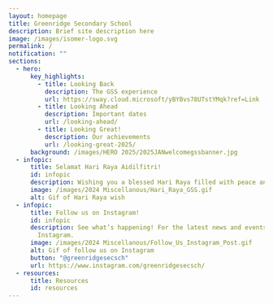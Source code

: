```yaml
---
layout: homepage
title: Greenridge Secondary School
description: Brief site description here
image: /images/isomer-logo.svg
permalink: /
notification: ""
sections:
  - hero:
      key_highlights:
        - title: Looking Back
          description: The GSS experience
          url: https://sway.cloud.microsoft/yBYBvs78UTstYMqk?ref=Link
        - title: Looking Ahead
          description: Important dates
          url: /looking-ahead/
        - title: Looking Great!
          description: Our achievements
          url: /looking-great-2025/
      background: /images/HERO 2025/2025JANwelcomegssbanner.jpg
  - infopic:
      title: Selamat Hari Raya Aidilfitri!
      id: infopic
      description: Wishing you a blessed Hari Raya filled with peace and happiness!
      image: /images/2024 Miscellanous/Hari_Raya_GSS.gif
      alt: Gif of Hari Raya wish
  - infopic:
      title: Follow us on Instagram!
      id: infopic
      description: See what’s happening! For the latest news and events, follow us on
        Instagram.
      image: /images/2024 Miscellanous/Follow_Us_Instagram_Post.gif
      alt: Gif of follow us on Instagram
      button: "@greenridgesecsch"
      url: https://www.instagram.com/greenridgesecsch/
  - resources:
      title: Resources
      id: resources
---
```

